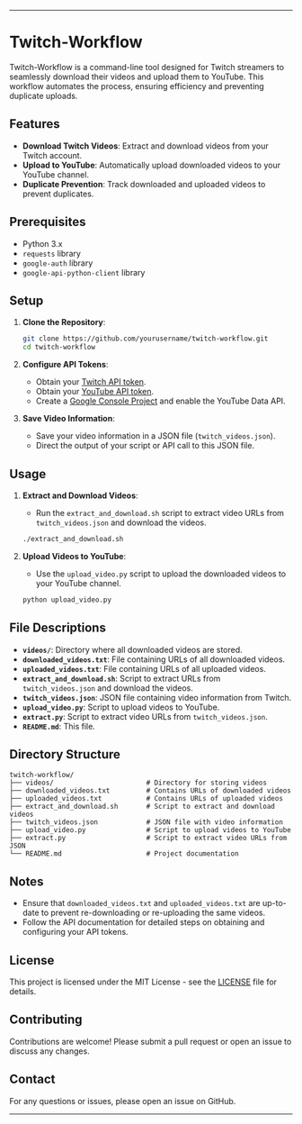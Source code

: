 
---

# Twitch-Workflow

Twitch-Workflow is a command-line tool designed for Twitch streamers to seamlessly download their videos and upload them to YouTube. This workflow automates the process, ensuring efficiency and preventing duplicate uploads.

## Features

- **Download Twitch Videos**: Extract and download videos from your Twitch account.
- **Upload to YouTube**: Automatically upload downloaded videos to your YouTube channel.
- **Duplicate Prevention**: Track downloaded and uploaded videos to prevent duplicates.

## Prerequisites

- Python 3.x
- `requests` library
- `google-auth` library
- `google-api-python-client` library

## Setup

1. **Clone the Repository**:
    ```sh
    git clone https://github.com/yourusername/twitch-workflow.git
    cd twitch-workflow
    ```

2. **Configure API Tokens**:
    - Obtain your [Twitch API token](https://dev.twitch.tv/docs/authentication).
    - Obtain your [YouTube API token](https://developers.google.com/youtube/v3/getting-started).
    - Create a [Google Console Project](https://console.cloud.google.com/) and enable the YouTube Data API.

3. **Save Video Information**:
    - Save your video information in a JSON file (`twitch_videos.json`).
    - Direct the output of your script or API call to this JSON file.

## Usage

1. **Extract and Download Videos**:
    - Run the `extract_and_download.sh` script to extract video URLs from `twitch_videos.json` and download the videos.
    ```sh
    ./extract_and_download.sh
    ```

2. **Upload Videos to YouTube**:
    - Use the `upload_video.py` script to upload the downloaded videos to your YouTube channel.
    ```sh
    python upload_video.py
    ```

## File Descriptions

- **`videos/`**: Directory where all downloaded videos are stored.
- **`downloaded_videos.txt`**: File containing URLs of all downloaded videos.
- **`uploaded_videos.txt`**: File containing URLs of all uploaded videos.
- **`extract_and_download.sh`**: Script to extract URLs from `twitch_videos.json` and download the videos.
- **`twitch_videos.json`**: JSON file containing video information from Twitch.
- **`upload_video.py`**: Script to upload videos to YouTube.
- **`extract.py`**: Script to extract video URLs from `twitch_videos.json`.
- **`README.md`**: This file.

## Directory Structure

```
twitch-workflow/
├── videos/                       # Directory for storing videos
├── downloaded_videos.txt         # Contains URLs of downloaded videos
├── uploaded_videos.txt           # Contains URLs of uploaded videos
├── extract_and_download.sh       # Script to extract and download videos
├── twitch_videos.json            # JSON file with video information
├── upload_video.py               # Script to upload videos to YouTube
├── extract.py                    # Script to extract video URLs from JSON
└── README.md                     # Project documentation
```

## Notes

- Ensure that `downloaded_videos.txt` and `uploaded_videos.txt` are up-to-date to prevent re-downloading or re-uploading the same videos.
- Follow the API documentation for detailed steps on obtaining and configuring your API tokens.

## License

This project is licensed under the MIT License - see the [LICENSE](LICENSE) file for details.

## Contributing

Contributions are welcome! Please submit a pull request or open an issue to discuss any changes.

## Contact

For any questions or issues, please open an issue on GitHub.

---

